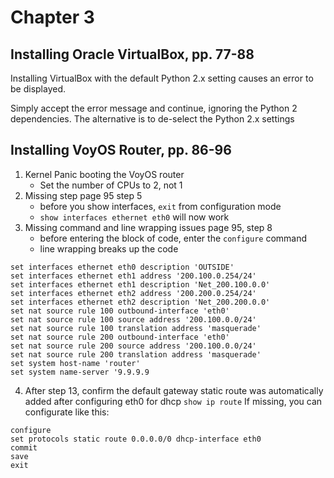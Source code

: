 # Chapter 3

## Installing Oracle VirtualBox, pp. 77-88
Installing VirtualBox with the default Python 2.x setting causes an error to be displayed.

Simply accept the error message and continue, ignoring the Python 2 dependencies. The alternative is to de-select the Python 2.x settings

## Installing VoyOS Router, pp. 86-96

1. Kernel Panic booting the VoyOS router
    - Set the number of CPUs to 2, not 1
2. Missing step page 95 step 5
    - before you show interfaces, `exit` from configuration mode
    - `show interfaces ethernet eth0` will now work
3. Missing command and line wrapping issues page 95, step 8
    - before entering the block of code, enter the `configure` command
    - line wrapping breaks up the code

```
set interfaces ethernet eth0 description 'OUTSIDE'
set interfaces ethernet eth1 address '200.100.0.254/24'
set interfaces ethernet eth1 description 'Net_200.100.0.0'
set interfaces ethernet eth2 address '200.200.0.254/24'
set interfaces ethernet eth2 description 'Net_200.200.0.0'
set nat source rule 100 outbound-interface 'eth0'
set nat source rule 100 source address '200.100.0.0/24'
set nat source rule 100 translation address 'masquerade'
set nat source rule 200 outbound-interface 'eth0'
set nat source rule 200 source address '200.100.0.0/24'
set nat source rule 200 translation address 'masquerade'
set system host-name 'router'
set system name-server '9.9.9.9
```
4. After step 13, confirm the default gateway static route was automatically added after configuring eth0 for dhcp
``` show ip route ```
If missing, you can configurate like this:
```
configure
set protocols static route 0.0.0.0/0 dhcp-interface eth0
commit
save
exit
```

